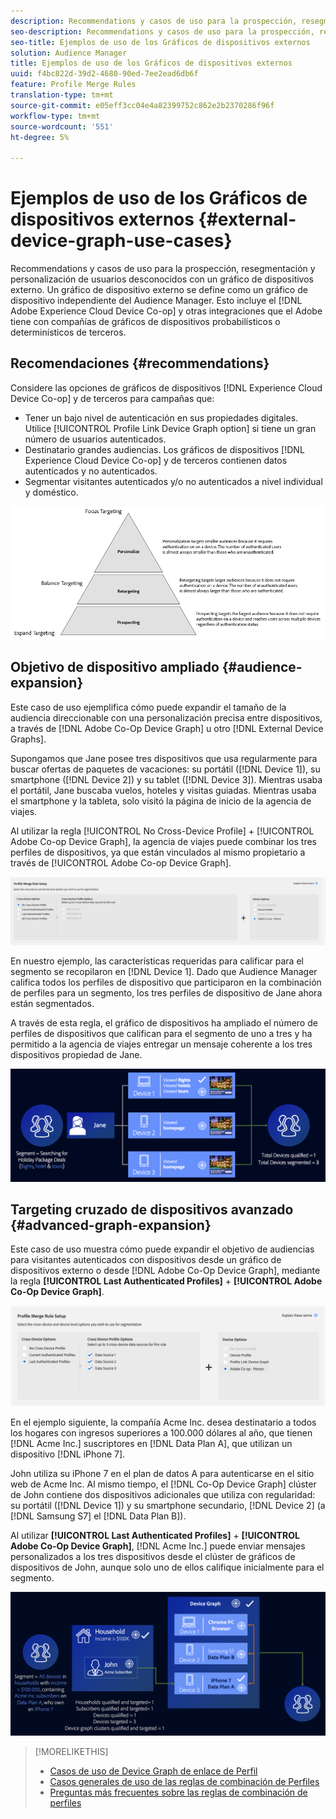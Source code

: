 ```yaml
---
description: Recommendations y casos de uso para la prospección, resegmentación y personalización de usuarios desconocidos con un gráfico de dispositivos externo. Un gráfico de dispositivo externo se define como un gráfico de dispositivo independiente del Audience Manager. Esto incluye Adobe Experience Cloud Device Co-op y otras integraciones que el Adobe tiene con compañías de gráficos de dispositivos probabilísticos o determinísticos de terceros.
seo-description: Recommendations y casos de uso para la prospección, resegmentación y personalización de usuarios desconocidos con un gráfico de dispositivos externo. Un gráfico de dispositivo externo se define como un gráfico de dispositivo independiente del Audience Manager. Esto incluye Adobe Experience Cloud Device Co-op y otras integraciones que el Adobe tiene con compañías de gráficos de dispositivos probabilísticos o determinísticos de terceros.
seo-title: Ejemplos de uso de los Gráficos de dispositivos externos
solution: Audience Manager
title: Ejemplos de uso de los Gráficos de dispositivos externos
uuid: f4bc822d-39d2-4680-90ed-7ee2ead6db6f
feature: Profile Merge Rules
translation-type: tm+mt
source-git-commit: e05eff3cc04e4a82399752c862e2b2370286f96f
workflow-type: tm+mt
source-wordcount: '551'
ht-degree: 5%

---
```



# Ejemplos de uso de los Gráficos de dispositivos externos {#external-device-graph-use-cases}

Recommendations y casos de uso para la prospección, resegmentación y personalización de usuarios desconocidos con un gráfico de dispositivos externo. Un gráfico de dispositivo externo se define como un gráfico de dispositivo independiente del Audience Manager. Esto incluye el [!DNL Adobe Experience Cloud Device Co-op] y otras integraciones que el Adobe tiene con compañías de gráficos de dispositivos probabilísticos o determinísticos de terceros.

## Recomendaciones {#recommendations}

Considere las opciones de gráficos de dispositivos [!DNL Experience Cloud Device Co-op] y de terceros para campañas que:

* Tener un bajo nivel de autenticación en sus propiedades digitales. Utilice [!UICONTROL Profile Link Device Graph option] si tiene un gran número de usuarios autenticados.
* Destinatario grandes audiencias. Los gráficos de dispositivos [!DNL Experience Cloud Device Co-op] y de terceros contienen datos autenticados y no autenticados.
* Segmentar visitantes autenticados y/o no autenticados a nivel individual y doméstico.

![](assets/merge-rule-triangle1.png)
<!-- 
## Prospecting/Branding Use Case {#prospecting-branding-use-cases}

A branding campaign is designed to reach as many people as possible. It places few limits on segment qualification. But, these campaigns can waste budget and impressions by constantly targeting people who see your content multiple times and don't convert. A [!UICONTROL Profile Merge] rule that uses the [!DNL Device Co-op] or third-party option can help you create an efficient branding campaign. For example, you can add these unknown users to a "not in-market" segment after seeing them across multiple devices for your set frequency cap.

<table id="table_00F6EED172574E80A38CADA8A92A23B1"> 
 <thead> 
  <tr> 
   <th colname="col1" class="entry"> Use Case </th> 
   <th colname="col2" class="entry"> Description </th> 
  </tr> 
 </thead>
 <tbody> 
  <tr> 
   <td colname="col1"> <p> <b>Conditions</b> </p> </td> 
   <td colname="col2">This use case assumes these conditions: <p> 
     <ul id="ul_F5CA7EE525774F7EBA5FBB5F94E4EDC8"> 
      <li id="li_81AE304924724146A24FAB5B6533AD8E">You want to deliver a maximum of 10 impressions to an anonymous user for a specific ad campaign. </li> 
      <li id="li_E371F989735245B0B82433DE240D56D0">A user has 4 devices and may or may not have authenticated on your site. </li> 
      <li id="li_9231ABE15CA249E6B79D8BF0E511FD33">An anonymous user sees the ad a total of 10 times while browsing in an unauthenticated state on their current device and 3 devices linked to the current device by an external device graph. </li> 
      <li id="li_8C276C07019C49EFA3A0D0D54CF73C31">You have defined an <span class="keyword"> Audience Manager</span> segment to qualify anonymous users after they have seen 10 impressions. </li> 
     </ul> </p> </td> 
  </tr> 
  <tr> 
   <td colname="col1"> <p> <b>Results</b> </p> </td> 
   <td colname="col2"> <p>Given these conditions, <span class="keyword"> Audience Manager</span>: </p> <p> 
     <ul id="ul_8E988B1005324526BC6DC6637BBACCFB"> 
      <li id="li_C9DD546754914BACB8F4C92C7D4ED70E">Merges the anonymous, unauthenticated activity collected from the current device and the 3 devices linked by the external device graph (the ad impressions from each device). </li> 
      <li id="li_FB55CB9116074525BA30FF062D1136AE">Evaluates the unauthenticated user for segment qualification based on a combination of anonymous activity across all 3 devices linked by the external device graph and the current device. </li> 
      <li id="li_B28EB32F718145A7ABBDAC0AF75E2AFC">Sends the segment to any real-time destination for use as a suppression segment on the current device and all 3 devices linked by the external device graph. </li> 
     </ul> </p> </td> 
  </tr> 
 </tbody> 
</table>

## Retargeting or Site Personalization Use Case {#retargeting-use-case}

These strategies are designed to bring an unauthenticated or unknown user back to your site or personalize their browsing experience while they're on-site.

<table id="table_0EE2052AA3E744B3B76036FC06B5A453"> 
 <thead> 
  <tr> 
   <th colname="col1" class="entry"> Use Case </th> 
   <th colname="col2" class="entry"> Description </th> 
  </tr> 
 </thead>
 <tbody> 
  <tr> 
   <td colname="col1"> <p> <b>Conditions</b> </p> </td> 
   <td colname="col2">This use case assumes these conditions: <p> 
     <ul id="ul_FD0B869B4AF3453FAEC9BA3A45ABF039"> 
      <li id="li_8E30BAED42E94AB3B81FCB1C7464E5FC">You want to deliver a personalized on-site and/or off-site experience to an anonymous user based on their activity on your site while in an unauthenticated state. </li> 
      <li id="li_3DBE53BA94324F1BA1C52A37AD4E426C">A user has multiple devices and may or may not have authenticated to your site. </li> 
      <li id="li_F867AFBDC1A54CD6A68AB0EC196E27C9">A user views multiple pages on your site while browsing in an unauthenticated state on their current device and 3 other devices linked by an external device graph. </li> 
      <li id="li_7E35D77949CE4E69BD51655AA4C40BEE">You have defined an <span class="keyword"> Audience Manager</span> segment to qualify users after they have viewed multiple pages on your site while browsing in an unauthenticated state.</li>
     </ul> </p> </td> 
  </tr> 
  <tr> 
   <td colname="col1"> <p> <b>Results</b> </p> </td> 
   <td colname="col2"> <p>Given these conditions, <span class="wintitle"> Audience Manager</span>: </p> <p> 
     <ul id="ul_301339426B0643B295DC5B17E1939CFB"> 
      <li id="li_7E8BC3B179804F4A929497DE81E76911">Merges the anonymous, unauthenticated activity collected from the current devices and the 3 devices linked by the external device graph (the multiple page views from each device). </li> 
      <li id="li_803EFD58AA124A5BBC8279C4DC695544">Evaluates the unauthenticated user for segment qualification based on a combination of anonymous activity across all 3 devices linked by the external device graph and the current device. </li> 
      <li id="li_98D749268CC5456CBC9CF3BF5EB91BA8">Sends the segment to any real-time destination to deliver a personalized on-site and/or off-site experience across the current device and all 3 devices linked by the external device graph. </li>
     </ul> </p> </td>
  </tr>
 </tbody>
</table> -->

## Objetivo de dispositivo ampliado {#audience-expansion}

Este caso de uso ejemplifica cómo puede expandir el tamaño de la audiencia direccionable con una personalización precisa entre dispositivos, a través de [!DNL Adobe Co-Op Device Graph] u otro [!DNL External Device Graphs].

Supongamos que Jane posee tres dispositivos que usa regularmente para buscar ofertas de paquetes de vacaciones: su portátil ([!DNL Device 1]), su smartphone ([!DNL Device 2]) y su tablet ([!DNL Device 3]). Mientras usaba el portátil, Jane buscaba vuelos, hoteles y visitas guiadas. Mientras usaba el smartphone y la tableta, solo visitó la página de inicio de la agencia de viajes.

Al utilizar la regla [!UICONTROL No Cross-Device Profile] + [!UICONTROL Adobe Co-op Device Graph], la agencia de viajes puede combinar los tres perfiles de dispositivos, ya que están vinculados al mismo propietario a través de [!UICONTROL Adobe Co-op Device Graph].

![Regla de expansión de audiencia](assets/audience-expansion-rule.png)

En nuestro ejemplo, las características requeridas para calificar para el segmento se recopilaron en [!DNL Device 1]. Dado que Audience Manager califica todos los perfiles de dispositivo que participaron en la combinación de perfiles para un segmento, los tres perfiles de dispositivo de Jane ahora están segmentados.

A través de esta regla, el gráfico de dispositivos ha ampliado el número de perfiles de dispositivos que califican para el segmento de uno a tres y ha permitido a la agencia de viajes entregar un mensaje coherente a los tres dispositivos propiedad de Jane.

![audiencia-expansión](assets/audience-expansion.png)

## Targeting cruzado de dispositivos avanzado {#advanced-graph-expansion}

Este caso de uso muestra cómo puede expandir el objetivo de audiencias para visitantes autenticados con dispositivos desde un gráfico de dispositivos externo o desde [!DNL Adobe Co-Op Device Graph], mediante la regla **[!UICONTROL Last Authenticated Profiles]** + **[!UICONTROL Adobe Co-Op Device Graph]**.

![último dispositivo-gráfico](assets/last-device-coop.png)

En el ejemplo siguiente, la compañía Acme Inc. desea destinatario a todos los hogares con ingresos superiores a 100.000 dólares al año, que tienen [!DNL Acme Inc.] suscriptores en [!DNL Data Plan A], que utilizan un dispositivo [!DNL iPhone 7].

John utiliza su iPhone 7 en el plan de datos A para autenticarse en el sitio web de Acme Inc. Al mismo tiempo, el [!DNL Co-Op Device Graph] clúster de John contiene dos dispositivos adicionales que utiliza con regularidad: su portátil ([!DNL Device 1]) y su smartphone secundario, [!DNL Device 2] (a [!DNL Samsung S7] el [!DNL Data Plan B]).

Al utilizar **[!UICONTROL Last Authenticated Profiles]** + **[!UICONTROL Adobe Co-Op Device Graph]**, [!DNL Acme Inc.] puede enviar mensajes personalizados a los tres dispositivos desde el clúster de gráficos de dispositivos de John, aunque solo uno de ellos califique inicialmente para el segmento.

![expansión de gráficos avanzada](assets/advanced-device-graph-expansion.png)

>[!MORELIKETHIS]
>
>* [Casos de uso de Device Graph de enlace de Perfil](profile-link-use-case.md)
>* [Casos generales de uso de las reglas de combinación de Perfiles](merge-rule-targeting-options.md)
>* [Preguntas más frecuentes sobre las reglas de combinación de perfiles](../../faq/faq-profile-merge.md)

